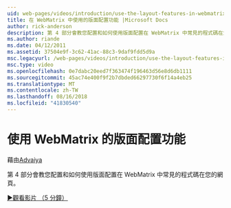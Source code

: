 ```yaml
---
uid: web-pages/videos/introduction/use-the-layout-features-in-webmatrix
title: 在 WebMatrix 中使用的版面配置功能 |Microsoft Docs
author: rick-anderson
description: 第 4 部分會教您配置和如何使用版面配置在 WebMatrix 中常見的程式碼在您的網頁。
ms.author: riande
ms.date: 04/12/2011
ms.assetid: 37504e9f-3c62-41ac-88c3-9daf9fdd5d9a
msc.legacyurl: /web-pages/videos/introduction/use-the-layout-features-in-webmatrix
msc.type: video
ms.openlocfilehash: 0e7dabc20eed7f363474f196463d56e8d6db1111
ms.sourcegitcommit: 45ac74e400f9f2b7dbded66297730f6f14a4eb25
ms.translationtype: MT
ms.contentlocale: zh-TW
ms.lasthandoff: 08/16/2018
ms.locfileid: "41830540"
---
```

<a name="use-the-layout-features-in-webmatrix"></a>使用 WebMatrix 的版面配置功能
====================
藉由[Advaiya](https://twitter.com/Advaiyasolns)

第 4 部分會教您配置和如何使用版面配置在 WebMatrix 中常見的程式碼在您的網頁。

[&#9654;觀看影片 （5 分鐘）](https://channel9.msdn.com/Blogs/ASP-NET-Site-Videos/use-the-layout-features-in-webmatrix)
